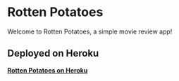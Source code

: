 
# Rotten Potatoes

Welcome to Rotten Potatoes, a simple movie review app!


## Deployed on Heroku
**[Rotten Potatoes on Heroku](https://rottenpotatoes-pa2-8f113325e625.herokuapp.com/)**
